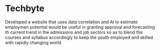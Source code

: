 # Techbyte
Developed a website that uses data correlation and AI to estimate employmen potential would be useful in granting  approval and forecasting th current trend in the admissions and job sectors so as to blend the courses and syllabus  accordingly to keep the youth employed and skilled with rapidly changing world.
